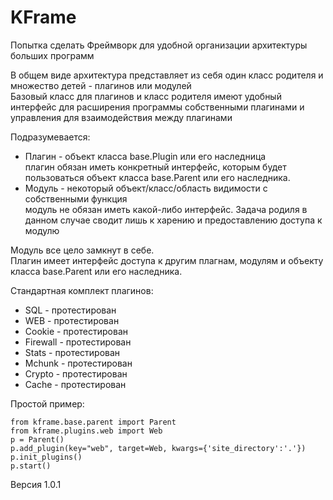 # KFrame

Попытка сделать Фреймворк для удобной организации архитектуры больших программ  

В общем виде архитектура представляет из себя один класс родителя и множество детей - плагинов или модулей  
Базовый класс для плагинов и класс родителя имеют удобный интерфейс для расширения программы собственными плагинами и управления для взаимодействия между плагинами  

Подразумевается:
- Плагин - объект класса base.Plugin или его наследница  
	плагин обязан иметь конкретный интерфейс, которым будет пользоваться объект класса base.Parent или его наследника.  
- Модуль - некоторый объект/класс/область видимости с собственными функция  
	модуль не обязан иметь какой-либо интерфейс. Задача родиля в данном случае сводит лишь к харению и предоставлению доступа к модулю  

Модуль все цело замкнут в себе.  
Плагин имеет интерфейс доступа к другим плагнам, модулям и объекту класса base.Parent или его наследника.  

Стандартная комплект плагинов:  
- SQL 		- протестирован  
- WEB 		- протестирован  
- Cookie 	- протестирован  
- Firewall 	- протестирован  
- Stats 	- протестирован  
- Mchunk 	- протестирован  
- Crypto 	- протестирован  
- Cache 	- протестирован  

Простой пример:  

`from kframe.base.parent import Parent  `  
`from kframe.plugins.web import Web  `  
`p = Parent()  `  
`p.add_plugin(key="web", target=Web, kwargs={'site_directory':'.'})  `  
`p.init_plugins()  `  
`p.start()  `  

Версия 1.0.1  